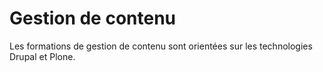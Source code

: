 # Gestion de contenu
Les formations de gestion de contenu sont orientées sur les technologies Drupal et Plone.
